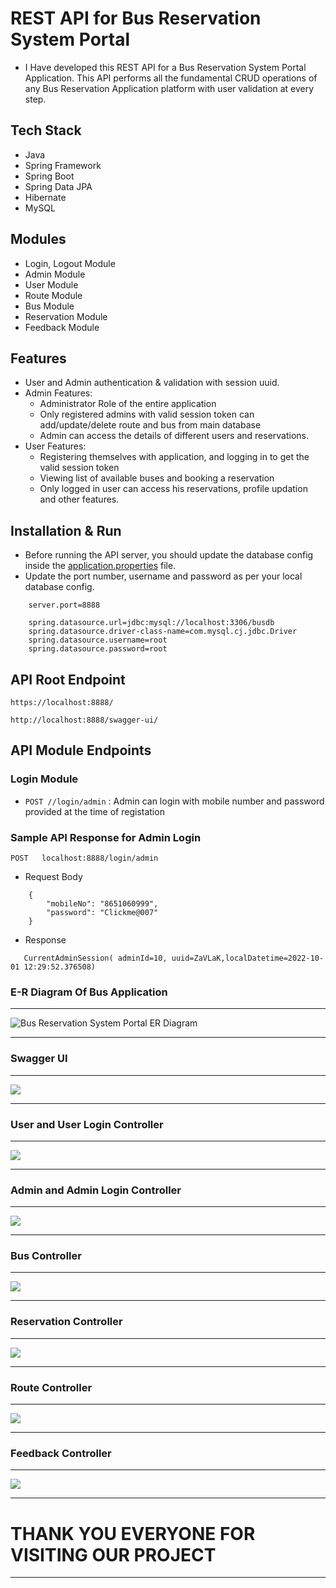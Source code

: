 # REST API for Bus Reservation System Portal

- I Have developed this REST API for a Bus Reservation System Portal Application. This API performs all the fundamental CRUD operations of any Bus Reservation Application platform with user validation at every step.

## Tech Stack

- Java
- Spring Framework
- Spring Boot
- Spring Data JPA
- Hibernate
- MySQL

## Modules

- Login, Logout Module
- Admin Module
- User Module
- Route Module
- Bus Module
- Reservation Module
- Feedback Module

## Features

- User and Admin authentication & validation with session uuid.
- Admin Features:
  - Administrator Role of the entire application
  - Only registered admins with valid session token can add/update/delete route and bus from main database
  - Admin can access the details of different users and reservations.
- User Features:
  - Registering themselves with application, and logging in to get the valid session token
  - Viewing list of available buses and booking a reservation
  - Only logged in user can access his reservations, profile updation and other features.

## Installation & Run

- Before running the API server, you should update the database config inside the [application.properties](https://github.com/vinaykumar2n/succinct-wrench-1095/blob/main/BusReservationSystemPortal/src/main/resources/application.properties) file.
- Update the port number, username and password as per your local database config.

```
    server.port=8888

    spring.datasource.url=jdbc:mysql://localhost:3306/busdb
    spring.datasource.driver-class-name=com.mysql.cj.jdbc.Driver
    spring.datasource.username=root
    spring.datasource.password=root

```

## API Root Endpoint

`https://localhost:8888/`

`http://localhost:8888/swagger-ui/`

## API Module Endpoints

### Login Module

- `POST //login/admin` : Admin can login with mobile number and password provided at the time of registation
<!--

### User Module

- `POST /customer/login` : Logging in customer with valid mobile number & password
- `GET /customer/availablecabs` : Getting the list of all the available cabs
- `GET /customers/cabs` : Getting All the cabs
- `GET /customers/checkhistory` : Getting the history of completed tr
- `PUT /customer/update/{mobile}` : Updates customer details based on mobile number
- `PATCH /customer/updatepassword/{mobile}` : Updates customer's password based on the given mobile number
- `POST /customer/booktrip` : Customer can book a cab
- `POST /customer/updatetrip` : Customer can modify or update the trip
- `POST /customer/logout` : Logging out customer based on session token
- `DELETE /customer/delete` : Deletes logged in user
- `DELETE /customer/complete/{tripid}` : Completed the trip with the given tripid
- `DELETE /customer/canceltrip` : Cancel the trip with the given tripid

### Admin Module

- `POST /admin/register` : Register a new admin with proper data validation and admin session
- `POST /admin/login` : Admin can login with mobile number and password provided at the time of registation
- `GET /admin/logout` : Logging out admin based on session token
- `GET /admin/listoftripsbycustomer` : Get list of trips of by a customer id
- `GET /admin/listoftrips` : Get list of trips of all the trips
- `GET /admin/listocustomers` : Get list of all the customers
- `GET /admin/listodrivers` : Get list of all the drivers
- `PUT /admin/update/{username}` : Updates admin detaisl by passed user name
- `DELETE /admin/delete` : Deletes the admin with passed id -->

### Sample API Response for Admin Login

`POST   localhost:8888/login/admin`

- Request Body

```
    {
        "mobileNo": "8651060999",
        "password": "Clickme@007"
    }
```

- Response

```
   CurrentAdminSession( adminId=10, uuid=ZaVLaK,localDatetime=2022-10-01 12:29:52.376508)

```

### E-R Diagram Of Bus Application

---

![Bus Reservation System Portal ER Diagram](https://user-images.githubusercontent.com/101393405/193448015-c00c2fe3-f836-4812-ac6a-10965cb4bbec.png)

---

### Swagger UI

---

<img src="https://github.com/vinaykumar2n/succinct-wrench-1095/blob/main/Images/AllController.jpg?raw=true" style="max-width: 100%; display: inline-block;" data-target="animated-image.originalImage">

---

### User and User Login Controller

---

<img src="https://github.com/vinaykumar2n/succinct-wrench-1095/blob/main/Images/User%26UserLoginController.jpg" style="max-width: 100%; display: inline-block;" data-target="animated-image.originalImage">

---

### Admin and Admin Login Controller

---

<img src="https://github.com/vinaykumar2n/succinct-wrench-1095/blob/main/Images/admin%26adminlogincontroller.jpg?raw=true" style="max-width: 100%; display: inline-block;" data-target="animated-image.originalImage">

---

### Bus Controller

---

<img src="https://github.com/vinaykumar2n/succinct-wrench-1095/blob/main/Images/BusController.jpg?raw=true" style="max-width: 100%; display: inline-block;" data-target="animated-image.originalImage">

---

### Reservation Controller

---

<img src="https://github.com/vinaykumar2n/succinct-wrench-1095/blob/main/Images/ReservationController.jpg?raw=true" style="max-width: 100%; display: inline-block;" data-target="animated-image.originalImage">

---

### Route Controller

---

<img src="https://github.com/vinaykumar2n/succinct-wrench-1095/blob/main/Images/RouteController.jpg?raw=true" style="max-width: 100%; display: inline-block;" data-target="animated-image.originalImage">

---

### Feedback Controller

---

<img src="https://github.com/vinaykumar2n/succinct-wrench-1095/blob/main/Images/FeedbackController.jpg?raw=true" style="max-width: 100%; display: inline-block;" data-target="animated-image.originalImage">

---

# THANK YOU EVERYONE FOR VISITING OUR PROJECT

---
